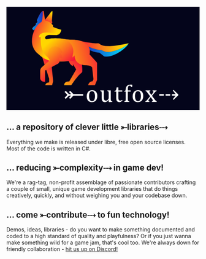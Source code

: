 
![logo, a fox in neon colors looking right, in the direction of the word outfox with a fletched arrow through it](logo-outfox.png)

## ... a repository of clever little ⤜libraries⤏

Everything we make is released under libre, free open source licenses. Most of the code is written in C#.


## ... reducing ⤜complexity⤏ in game dev!
We're a rag-tag, non-profit assemblage of passionate contributors crafting a couple of small, unique game development libraries that do things creatively, quickly, and without weighing you and your codebase down.

## ... come ⤜contribute⤏ to fun technology!
Demos, ideas, libraries - do you want to make something documented and coded to a high standard of quality and playfulness? Or if you just wanna make something wild for a game jam, that's cool too. We're always down for friendly collaboration - [hit us up on Discord!](https://discord.gg/3SF4gWhANS)